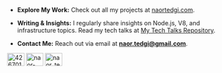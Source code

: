 - **Explore My Work:** Check out all my projects at [naortedgi.com](http://naortedgi.com/).

- **Writing & Insights:** I regularly share insights on Node.js, V8, and infrastructure topics. Read my tech talks at [My Tech Talks Repository](https://github.com/ntedgi/my-tech-talks).

- **Contact Me:** Reach out via email at **naor.tedgi@gmail.com**.

<p align="left">
<a href="https://stackoverflow.com/users/4267015" target="blank"><img align="center" src="https://raw.githubusercontent.com/rahuldkjain/github-profile-readme-generator/master/src/images/icons/Social/stack-overflow.svg" alt="4267015" height="30" width="40" /></a>
<a href="https://linkedin.com/in/naor-tedgi-11314284" target="blank"><img align="center" src="https://raw.githubusercontent.com/rahuldkjain/github-profile-readme-generator/master/src/images/icons/Social/linked-in-alt.svg" alt="naor-tedgi-11314284" height="30" width="40" /></a>
<a href="https://twitter.com/naor_tedgi" target="blank"><img align="center" src="https://raw.githubusercontent.com/rahuldkjain/github-profile-readme-generator/master/src/images/icons/Social/twitter.svg" alt="naor_tedgi" height="30" width="40" /></a>
</p>
